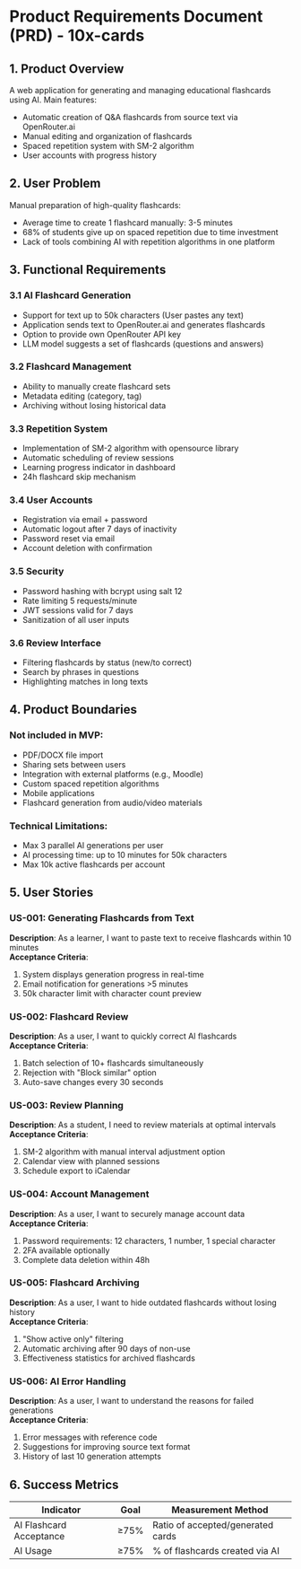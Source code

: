 # Product Requirements Document (PRD) - 10x-cards

## 1. Product Overview

A web application for generating and managing educational flashcards using AI. Main features:

- Automatic creation of Q&A flashcards from source text via OpenRouter.ai
- Manual editing and organization of flashcards
- Spaced repetition system with SM-2 algorithm
- User accounts with progress history

## 2. User Problem

Manual preparation of high-quality flashcards:

- Average time to create 1 flashcard manually: 3-5 minutes
- 68% of students give up on spaced repetition due to time investment
- Lack of tools combining AI with repetition algorithms in one platform

## 3. Functional Requirements

### 3.1 AI Flashcard Generation

- Support for text up to 50k characters (User pastes any text)
- Application sends text to OpenRouter.ai and generates flashcards
- Option to provide own OpenRouter API key
- LLM model suggests a set of flashcards (questions and answers)

### 3.2 Flashcard Management

- Ability to manually create flashcard sets
- Metadata editing (category, tag)
- Archiving without losing historical data

### 3.3 Repetition System

- Implementation of SM-2 algorithm with opensource library
- Automatic scheduling of review sessions
- Learning progress indicator in dashboard
- 24h flashcard skip mechanism

### 3.4 User Accounts

- Registration via email + password
- Automatic logout after 7 days of inactivity
- Password reset via email
- Account deletion with confirmation

### 3.5 Security

- Password hashing with bcrypt using salt 12
- Rate limiting 5 requests/minute
- JWT sessions valid for 7 days
- Sanitization of all user inputs

### 3.6 Review Interface

- Filtering flashcards by status (new/to correct)
- Search by phrases in questions
- Highlighting matches in long texts

## 4. Product Boundaries

### Not included in MVP:

- PDF/DOCX file import
- Sharing sets between users
- Integration with external platforms (e.g., Moodle)
- Custom spaced repetition algorithms
- Mobile applications
- Flashcard generation from audio/video materials

### Technical Limitations:

- Max 3 parallel AI generations per user
- AI processing time: up to 10 minutes for 50k characters
- Max 10k active flashcards per account

## 5. User Stories

### US-001: Generating Flashcards from Text

**Description**: As a learner, I want to paste text to receive flashcards within 10 minutes  
**Acceptance Criteria**:

1. System displays generation progress in real-time
2. Email notification for generations >5 minutes
3. 50k character limit with character count preview

### US-002: Flashcard Review

**Description**: As a user, I want to quickly correct AI flashcards  
**Acceptance Criteria**:

1. Batch selection of 10+ flashcards simultaneously
2. Rejection with "Block similar" option
3. Auto-save changes every 30 seconds

### US-003: Review Planning

**Description**: As a student, I need to review materials at optimal intervals  
**Acceptance Criteria**:

1. SM-2 algorithm with manual interval adjustment option
2. Calendar view with planned sessions
3. Schedule export to iCalendar

### US-004: Account Management

**Description**: As a user, I want to securely manage account data  
**Acceptance Criteria**:

1. Password requirements: 12 characters, 1 number, 1 special character
2. 2FA available optionally
3. Complete data deletion within 48h

### US-005: Flashcard Archiving

**Description**: As a user, I want to hide outdated flashcards without losing history  
**Acceptance Criteria**:

1. "Show active only" filtering
2. Automatic archiving after 90 days of non-use
3. Effectiveness statistics for archived flashcards

### US-006: AI Error Handling

**Description**: As a user, I want to understand the reasons for failed generations  
**Acceptance Criteria**:

1. Error messages with reference code
2. Suggestions for improving source text format
3. History of last 10 generation attempts

## 6. Success Metrics

| Indicator               | Goal | Measurement Method                |
| ----------------------- | ---- | --------------------------------- |
| AI Flashcard Acceptance | ≥75% | Ratio of accepted/generated cards |
| AI Usage                | ≥75% | % of flashcards created via AI    |
